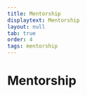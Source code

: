 ```yaml
---
title: Mentorship
displaytext: Mentorship
layout: null
tab: true
order: 4
tags: mentorship
---
```


# Mentorship
